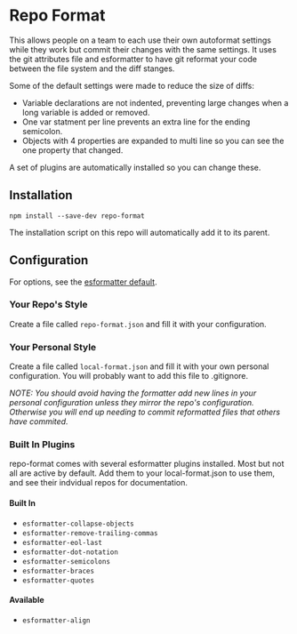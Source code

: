 # Repo Format

This allows people on a team to each use their own autoformat settings while they work but commit their changes with the same settings. It uses the git attributes file and esformatter to have git reformat your code between the file system and the diff stanges.

Some of the default settings were made to reduce the size of diffs:

* Variable declarations are not indented, preventing large changes when a long variable is added or removed.
* One var statment per line prevents an extra line for the ending semicolon.
* Objects with 4 properties are expanded to multi line so you can see the one property that changed.

A set of plugins are automatically installed so you can change these.

## Installation

`npm install --save-dev repo-format`

The installation script on this repo will automatically add it to its parent.

## Configuration

For options, see the [esformatter default](https://github.com/millermedeiros/esformatter/blob/master/lib/preset/default.json).

### Your Repo's Style

Create a file called `repo-format.json` and fill it with your configuration.

### Your Personal Style

Create a file called `local-format.json` and fill it with your own personal configuration. You will probably want to add this file to .gitignore.

_NOTE: You should avoid having the formatter add new lines in your personal configuration unless they mirror the repo's configuration. Otherwise you will end up needing to commit reformatted files that others have commited._

### Built In Plugins

repo-format comes with several esformatter plugins installed. Most but not all are active by default. Add them to your local-format.json to use them, and see their indvidual repos for documentation.

#### Built In

* `esformatter-collapse-objects`
* `esformatter-remove-trailing-commas`
* `esformatter-eol-last`
* `esformatter-dot-notation`
* `esformatter-semicolons`
* `esformatter-braces`
* `esformatter-quotes`

#### Available

* `esformatter-align`
